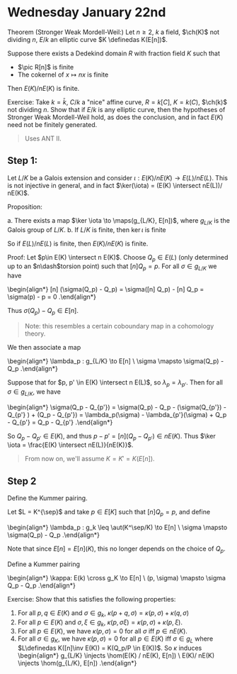 # Wednesday January 22nd

Theorem (Stronger Weak Mordell-Weil:)
Let $n\geq 2$, $k$ a field, $\ch(K)$ not dividing $n$, $E/k$ an elliptic curve $K \definedas K(E[n])$.

Suppose there exists a Dedekind domain $R$ with fraction field $K$ such that

- $\pic R[n]$ is finite
- The cokernel of $x\mapsto nx$ is finite

Then $E(K)/ n E(K)$ is finite.

Exercise:
Take $k = \bar k$, $C/k$ a "nice" affine curve, $R = k[C]$, $K = k(C)$, $\ch(k)$ not dividing $n$.
Show that if $E/k$ is any elliptic curve, then the hypotheses of Stronger Weak Mordell-Weil hold, as does the conclusion, and in fact $E(K)$ need not be finitely generated.

> Uses ANT II.

## Step 1:

Let $L/K$ be a Galois extension and consider $\iota: E(K)/n E(K) \to E(L)/ n E(L)$.
This is not injective in general, and in fact $\ker(\iota) = (E(K) \intersect nE(L))/ nE(K)$.

Proposition:

a. There exists a map $\ker \iota \to \maps(g_{L/K}, E[n])$, where $g_{L/K}$ is the Galois group of $L/K$.
b. If $L/K$ is finite, then $\ker \iota$ is finite
  
So if $E(L) / nE(L)$ is finite, then $E(K) / nE(K)$ is finite.

Proof:
Let $p\in E(K) \intersect n E(K)$.
Choose $Q_p \in E(L)$ (only determined up to an $n\dash$torsion point) such that $[n] Q_p = p$.
For all $\sigma \in g_{L/K}$ we have 

\begin{align*}
[n] (\sigma(Q_p) - Q_p) = \sigma([n] Q_p) - [n] Q_p = \sigma(p) - p = 0
.\end{align*}

Thus $\sigma(Q_p) - Q_p \in E[n]$.

> Note: this resembles a certain coboundary map in a cohomology theory.

We then associate a map

\begin{align*}
\lambda_p : g_{L/K} \to E[n] \\
\sigma \mapsto \sigma(Q_p) - Q_p
.\end{align*}

Suppose that for $p, p' \in E(K) \intersect n E(L)$, so $\lambda_p = \lambda_{p'}$.
Then for all $\sigma \in g_{L/K}$, we have 

\begin{align*}
\sigma(Q_p - Q_{p'}) = \sigma(Q_p) - Q_p - (\sigma(Q_{p'}) - Q_{p'} ) + (Q_p - Q_{p'}) = \lambda_p(\sigma) - \lambda_{p'}(\sigma) + Q_p - Q_{p'} = Q_p - Q_{p'}
.\end{align*}

So $Q_p - Q_{p'} \in E(K)$, and thus $p - p' = [n] (Q_p - Q_{p'}) \in nE(K)$.
Thus $\ker \iota = \frac{E(K) \intersect nE(L)}{nE(K)}$.

> From now on, we'll assume $K = K' = K(E[n])$.

## Step 2

Define the Kummer pairing.

Let $L = K^{\sep}$ and take $p \in E[K]$ such that $[n] Q_p = p$, and define 

\begin{align*}
\lambda_p : g_k \leq \aut(K^\sep/K) \to E[n] \\
\sigma \mapsto \sigma(Q_p) - Q_p
.\end{align*}

Note that since $E[n] = E[n](K)$, this no longer depends on the choice of $Q_p$.

Define a Kummer pairing

\begin{align*}
\kappa: E(k) \cross g_K \to E[n] \\
(p, \sigma) \mapsto \sigma Q_p - Q_p
.\end{align*}

Exercise:
Show that this satisfies the following properties:

1. For all $p, q\in E(K)$ and $\sigma \in g_k$, $\kappa(p+q, \sigma) = \kappa(p, \sigma) + \kappa(q, \sigma)$
2. For all $p \in E(K)$ and $\sigma, \xi \in g_k$, $\kappa(p, \sigma \xi) = \kappa(p, \sigma) + \kappa(p, \xi)$.
3. For all $p\in E(K)$, we have $\kappa(p, \sigma) = 0$ for all $\sigma$ iff $p\in nE(K)$.
4. For all $\sigma \in g_K$, we have $\kappa(p, \sigma) = 0$ for all $p\in E(K)$ iff $\sigma \in g_L$ where $L\definedas K([n]\inv E(K)) = K(Q_p/P \in E(K))$.
  So $\kappa$ induces
\begin{align*}
g_{L/K} \injects \hom(E(K) / nE(K), E[n]) \\
E(K)/ nE(K) \injects \hom(g_{L/K}, E[n])
.\end{align*}


